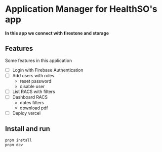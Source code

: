# Application Manager for HealthSO's app

<strong>In this app we connect with firestone and storage</strong>

## Features

Some features in this application

- [ ] Login with Firebase Authentication
- [ ] Add users with roles
  - reset password
  - disable user
- [ ] List RACS with filters
- [ ] Dashboard RACS
  - dates filters
  - download pdf
- [ ] Deploy vercel

## Install and run

```bash
pnpm install
pnpm dev
```
